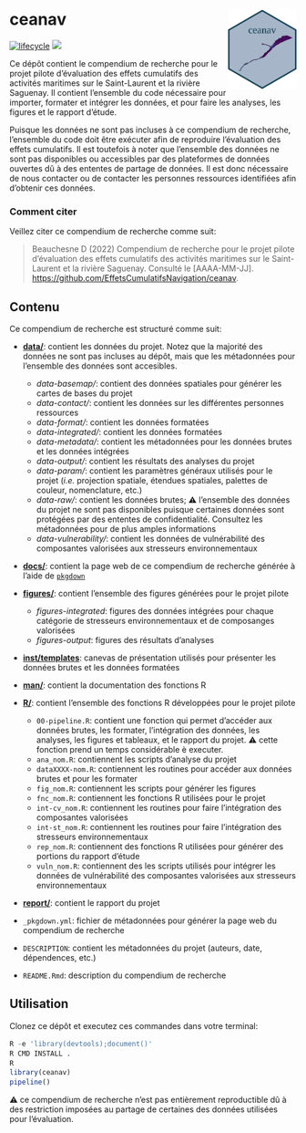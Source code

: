 
<!-- README.md is generated from README.Rmd. Please edit that file -->

# ceanav <a href='https://github.com/EffetsCumulatifsNavigation/ceanav'><img src='figures/logo.png' align="right" height="139" /></a>

[![lifecycle](https://img.shields.io/badge/lifecycle-experimental-orange.svg)](https://www.tidyverse.org/lifecycle/#preliminary)
![](https://img.shields.io/badge/status-preliminary-blue.svg)

Ce dépôt contient le compendium de recherche pour le projet pilote
d’évaluation des effets cumulatifs des activités maritimes sur le
Saint-Laurent et la rivière Saguenay. Il contient l’ensemble du code
nécessaire pour importer, formater et intégrer les données, et pour
faire les analyses, les figures et le rapport d’étude.

Puisque les données ne sont pas incluses à ce compendium de recherche,
l’ensemble du code doit être exécuter afin de reproduire l’évaluation
des effets cumulatifs. Il est toutefois à noter que l’ensemble des
données ne sont pas disponibles ou accessibles par des plateformes de
données ouvertes dû à des ententes de partage de données. Il est donc
nécessaire de nous contacter ou de contacter les personnes ressources
identifiées afin d’obtenir ces données.

### Comment citer

Veillez citer ce compendium de recherche comme suit:

> Beauchesne D (2022) Compendium de recherche pour le projet pilote
> d’évaluation des effets cumulatifs des activités maritimes sur le
> Saint-Laurent et la rivière Saguenay. Consulté le \[AAAA-MM-JJ\].
> <https://github.com/EffetsCumulatifsNavigation/ceanav>.

## Contenu

Ce compendium de recherche est structuré comme suit:

-   [**data/**](https://github.com/EffetsCumulatifsNavigation/ceanav/tree/main/data):
    contient les données du projet. Notez que la majorité des données ne
    sont pas incluses au dépôt, mais que les métadonnées pour l’ensemble
    des données sont accesibles.

    -   *data-basemap/*: contient des données spatiales pour générer les
        cartes de bases du projet
    -   *data-contact/*: contient les données sur les différentes
        personnes ressources
    -   *data-format/*: contient les données formatées
    -   *data-integrated/*: contient les données formatées
    -   *data-metadata/*: contient les métadonnées pour les données
        brutes et les données intégrées
    -   *data-output/*: contient les résultats des analyses du projet
    -   *data-param/*: contient les paramètres généraux utilisés pour le
        projet (*i.e.* projection spatiale, étendues spatiales, palettes
        de couleur, nomenclature, etc.)
    -   *data-raw/*: contient les données brutes; :warning: l’ensemble
        des données du projet ne sont pas disponibles puisque certaines
        données sont protégées par des ententes de confidentialité.
        Consultez les métadonnées pour de plus amples informations
    -   *data-vulnerability/*: contient les données de vulnérabilité des
        composantes valorisées aux stresseurs environnementaux

-   [**docs/**](https://github.com/EffetsCumulatifsNavigation/ceanav/tree/main/docs):
    contient la page web de ce compendium de recherche générée à l’aide
    de [`pkgdown`](https://pkgdown.r-lib.org/)

-   [**figures/**](https://github.com/EffetsCumulatifsNavigation/ceanav/tree/main/figures):
    contient l’ensemble des figures générées pour le projet pilote

    -   *figures-integrated*: figures des données intégrées pour chaque
        catégorie de stresseurs environnementaux et de composanges
        valorisées
    -   *figures-output*: figures des résultats d’analyses

-   [**inst/templates**](https://github.com/EffetsCumulatifsNavigation/ceanav/tree/main/inst/templates):
    canevas de présentation utilisés pour présenter les données brutes
    et les données formatées

-   [**man/**](https://github.com/EffetsCumulatifsNavigation/ceanav/tree/main/man):
    contient la documentation des fonctions R

-   [**R/**](https://github.com/EffetsCumulatifsNavigation/ceanav/tree/main/R):
    contient l’ensemble des fonctions R développées pour le projet
    pilote

    -   `00-pipeline.R`: contient une fonction qui permet d’accéder aux
        données brutes, les formater, l’intégration des données, les
        analyses, les figures et tableaux, et le rapport du projet.
        :warning: cette fonction prend un temps considérable è executer.
    -   `ana_nom.R`: contiennent les scripts d’analyse du projet
    -   `dataXXXX-nom.R`: contiennent les routines pour accéder aux
        données brutes et pour les formater
    -   `fig_nom.R`: contiennent les scripts pour générer les figures
    -   `fnc_nom.R`: contiennent les fonctions R utilisées pour le
        projet
    -   `int-cv_nom.R`: contiennent les routines pour faire
        l’intégration des composantes valorisées
    -   `int-st_nom.R`: contiennent les routines pour faire
        l’intégration des stresseurs environnementaux
    -   `rep_nom.R`: contiennent des fonctions R utilisées pour générer
        des portions du rapport d’étude
    -   `vuln_nom.R`: contiennent des les scripts utilisés pour intégrer
        les données de vulnérabilité des composantes valorisées aux
        stresseurs environnementaux

-   [**report/**](https://github.com/EffetsCumulatifsNavigation/ceanav/tree/main/report):
    contient le rapport du projet

-   `_pkgdown.yml`: fichier de métadonnées pour générer la page web du
    compendium de recherche

-   `DESCRIPTION`: contient les métadonnées du projet (auteurs, date,
    dépendences, etc.)

-   `README.Rmd`: description du compendium de recherche

## Utilisation

Clonez ce dépôt et executez ces commandes dans votre terminal:

``` r
R -e 'library(devtools);document()'
R CMD INSTALL .
R
library(ceanav)
pipeline()
```

:warning: ce compendium de recherche n’est pas entièrement reproductible
dû à des restriction imposées au partage de certaines des données
utilisées pour l’évaluation.
